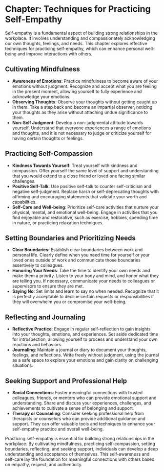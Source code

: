 Chapter: Techniques for Practicing Self-Empathy
===============================================

Self-empathy is a fundamental aspect of building strong relationships in the workplace. It involves understanding and compassionately acknowledging our own thoughts, feelings, and needs. This chapter explores effective techniques for practicing self-empathy, which can enhance personal well-being and improve interactions with others.

Cultivating Mindfulness
-----------------------

* **Awareness of Emotions**: Practice mindfulness to become aware of your emotions without judgment. Recognize and accept what you are feeling in the present moment, allowing yourself to fully experience and acknowledge your emotions.
* **Observing Thoughts**: Observe your thoughts without getting caught up in them. Take a step back and become an impartial observer, noticing your thoughts as they arise without attaching undue significance to them.
* **Non-Self Judgment**: Develop a non-judgmental attitude towards yourself. Understand that everyone experiences a range of emotions and thoughts, and it is not necessary to judge or criticize yourself for having certain thoughts or feelings.

Practicing Self-Compassion
--------------------------

* **Kindness Towards Yourself**: Treat yourself with kindness and compassion. Offer yourself the same level of support and understanding that you would extend to a close friend or loved one facing similar challenges.
* **Positive Self-Talk**: Use positive self-talk to counter self-criticism and negative self-judgment. Replace harsh or self-deprecating thoughts with affirming and encouraging statements that validate your worth and capabilities.
* **Self-Care and Well-being**: Prioritize self-care activities that nurture your physical, mental, and emotional well-being. Engage in activities that you find enjoyable and restorative, such as exercise, hobbies, spending time in nature, or practicing relaxation techniques.

Setting Boundaries and Prioritizing Needs
-----------------------------------------

* **Clear Boundaries**: Establish clear boundaries between work and personal life. Clearly define when you need time for yourself or your loved ones outside of work and communicate those boundaries assertively to colleagues.
* **Honoring Your Needs**: Take the time to identify your own needs and make them a priority. Listen to your body and mind, and honor what they are telling you. If necessary, communicate your needs to colleagues or supervisors to ensure they are met.
* **Saying No**: Set limits and learn to say no when needed. Recognize that it is perfectly acceptable to decline certain requests or responsibilities if they will overwhelm you or compromise your well-being.

Reflecting and Journaling
-------------------------

* **Reflective Practice**: Engage in regular self-reflection to gain insights into your thoughts, emotions, and experiences. Set aside dedicated time for introspection, allowing yourself to process and understand your own reactions and behaviors.
* **Journaling**: Maintain a journal or diary to document your thoughts, feelings, and reflections. Write freely without judgment, using the journal as a safe space to explore your emotions and gain clarity on challenging situations.

Seeking Support and Professional Help
-------------------------------------

* **Social Connections**: Foster meaningful connections with trusted colleagues, friends, or mentors who can provide emotional support and understanding. Share and discuss your experiences, challenges, and achievements to cultivate a sense of belonging and support.
* **Therapy or Counseling**: Consider seeking professional help from therapists or counselors who can provide additional guidance and support. They can offer valuable tools and techniques to enhance your self-empathy practice and overall well-being.

Practicing self-empathy is essential for building strong relationships in the workplace. By cultivating mindfulness, practicing self-compassion, setting boundaries, reflecting, and seeking support, individuals can develop a deep understanding and acceptance of themselves. This self-awareness and self-care lay the foundation for meaningful connections with others based on empathy, respect, and authenticity.
